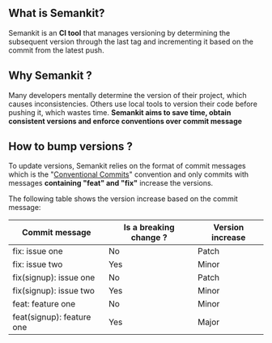 
## What is Semankit?

Semankit is an **CI tool** that manages versioning by determining the subsequent version
through the last tag and incrementing it based on the commit from the latest push.


## Why Semankit ?

Many developers mentally determine the version of their project, which causes inconsistencies.
Others use local tools to version their code before pushing it, which wastes time.
**Semankit aims to save time, obtain consistent versions and enforce conventions over commit message**


## How to bump versions ?

To update versions, Semankit relies on the format of commit messages which is
the "[Conventional Commits](https://www.conventionalcommits.org/en/v1.0.0/)" convention and
only commits with messages **containing "feat" and "fix"** increase the versions.

The following table shows the version increase based on the commit message:

| Commit message            | Is a breaking change ? | Version increase |
|---------------------------|------------------------|------------------|
| fix: issue one            | No                     | Patch            |
| fix: issue two            | Yes                    | Minor            |
| fix(signup): issue one    | No                     | Patch            |
| fix(signup): issue two    | Yes                    | Minor            |
| feat: feature one         | No                     | Minor            |
| feat(signup): feature one | Yes                    | Major            |

